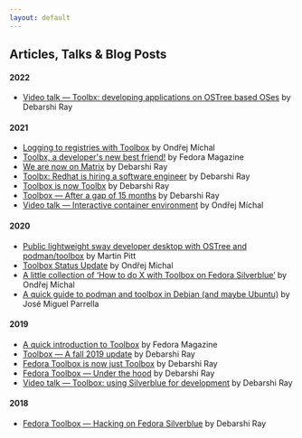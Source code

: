 ```yaml
---
layout: default
---
```


## Articles, Talks & Blog Posts

#### 2022

* [Video talk — Toolbx: developing applications on OSTree based OSes](https://www.youtube.com/watch?v=HxM15UOVmyA&t=20575s) by Debarshi Ray

#### 2021

* [Logging to registries with Toolbox](https://harrymichal.undo.it/posts/2021/logging-to-registries-with-toolbox/) by Ondřej Míchal
* [Toolbx, a developer's new best friend!](https://fedoramagazine.org/toolbx-a-developers-new-best-friend/) by Fedora Magazine
* [We are now on Matrix](https://debarshiray.wordpress.com/2021/11/24/toolbx-is-now-on-matrix/) by Debarshi Ray
* [Toolbx: Redhat is hiring a software engineer](https://debarshiray.wordpress.com/2021/11/15/toolbx-red-hat-is-hiring-a-software-engineer/) by Debarshi Ray
* [Toolbox is now Toolbx](https://debarshiray.wordpress.com/2021/11/10/toolbox-is-now-toolbx/) by Debarshi Ray
* [Toolbox — After a gap of 15 months](https://debarshiray.wordpress.com/2021/01/14/toolbox-after-a-gap-of-15-months/) by Debarshi Ray
* [Video talk — Interactive container environment](https://www.youtube.com/watch?v=qdpg-zBvNz8) by Ondřej Míchal

#### 2020

* [Public lightweight sway developer desktop with OSTree and podman/toolbox](https://piware.de/post/2020-12-13-ostree-sway/) by Martin Pitt
* [Toolbox Status Update](https://harrymichal.undo.it/posts/2020/toolbox-status-update-v0.0.92-v0.0.96/) by Ondřej Míchal
* [A little collection of ‘How to do X with Toolbox on Fedora Silverblue’](https://harrymichal.undo.it/posts/2020/a-little-collection-of-how-to-do-x-with-toolbox-on-fedora-silverblue/) by Ondřej Míchal
* [A quick guide to podman and toolbox in Debian (and maybe Ubuntu)](https://dev.to/bureado/a-quick-guide-to-podman-and-toolbox-in-debian-5672) by José Miguel Parrella

#### 2019

* [A quick introduction to Toolbox](https://fedoramagazine.org/a-quick-introduction-to-toolbox-on-fedora/) by Fedora Magazine
* [Toolbox — A fall 2019 update](https://debarshiray.wordpress.com/2019/11/01/toolbox-a-fall-2019-update/) by Debarshi Ray
* [Fedora Toolbox is now just Toolbox](https://debarshiray.wordpress.com/2019/04/03/fedora-toolbox-is-now-just-toolbox/) by Debarshi Ray
* [Fedora Toolbox — Under the hood](https://debarshiray.wordpress.com/2019/01/21/fedora-toolbox-under-the-hood/) by Debarshi Ray
* [Video talk — Toolbox: using Silverblue for development](https://www.youtube.com/watch?v=BGXs0W6NRBM) by Debarshi Ray


#### 2018
* [Fedora Toolbox — Hacking on Fedora Silverblue](https://debarshiray.wordpress.com/2018/10/22/fedora-toolbox-hacking-on-fedora-silverblue/) by Debarshi Ray